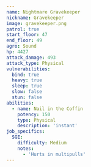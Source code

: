 ```yaml
---
name: Nightmare Gravekeeper
nickname: Gravekeeper
image: gravekeeper.png
patrol: true
start_floor: 47
end_floor: 49
agro: Sound
hp: 4427
attack_damage: 493
attack_type: Physical
vulnerabilities:
  bind: true
  heavy: true
  sleep: true
  slow: false
  stun: false
abilities:
  - name: Nail in the Coffin
    potency: 150
    type: Physical
    description: 'instant'
job_specifics:
  SGE:
    difficulty: Medium
    notes:
      - 'Hurts in multipulls'
---
```

